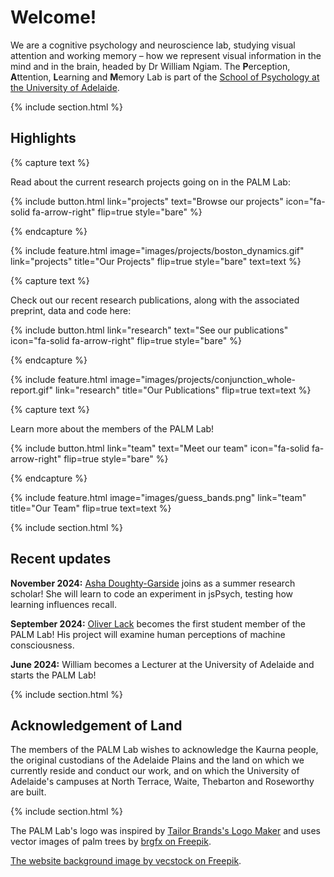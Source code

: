 ---
---

# Welcome!

We are a cognitive psychology and neuroscience lab, studying visual attention and working memory – how we represent visual information in the mind and in the brain, headed by Dr William Ngiam. The **P**erception, **A**ttention, **L**earning and **M**emory Lab is part of the [School of Psychology at the University of Adelaide](https://health.adelaide.edu.au/psychology/). 

{% include section.html %}

## Highlights

{% capture text %}

Read about the current research projects going on in the PALM Lab:

{%
  include button.html
  link="projects"
  text="Browse our projects"
  icon="fa-solid fa-arrow-right"
  flip=true
  style="bare"
%}

{% endcapture %}

{%
  include feature.html
  image="images/projects/boston_dynamics.gif"
  link="projects"
  title="Our Projects"
  flip=true
  style="bare"
  text=text
%}

{% capture text %}

Check out our recent research publications, along with the associated preprint, data and code here:

{%
  include button.html
  link="research"
  text="See our publications"
  icon="fa-solid fa-arrow-right"
  flip=true
  style="bare"
%}

{% endcapture %}

{%
  include feature.html
  image="images/projects/conjunction_whole-report.gif"
  link="research"
  title="Our Publications"
  flip=true
  text=text
%}

{% capture text %}

Learn more about the members of the PALM Lab!

{%
  include button.html
  link="team"
  text="Meet our team"
  icon="fa-solid fa-arrow-right"
  flip=true
  style="bare"
%}

{% endcapture %}

{%
  include feature.html
  image="images/guess_bands.png"
  link="team"
  title="Our Team"
  flip=true
  text=text
%}

{% include section.html %}

## Recent updates

**November 2024:** [Asha Doughty-Garside](https://palm-lab.github.io/members/asha-doughty-garside.html) joins as a summer research scholar! She will learn to code an experiment in jsPsych, testing how learning influences recall.

**September 2024:** [Oliver Lack](https://palm-lab.github.io/members/oliver-lack.html) becomes the first student member of the PALM Lab! His project will examine human perceptions of machine consciousness.

**June 2024:** William becomes a Lecturer at the University of Adelaide and starts the PALM Lab! 

{% include section.html %}

## Acknowledgement of Land

The members of the PALM Lab wishes to acknowledge the Kaurna people, the original custodians of the Adelaide Plains and the land on which we currently reside and conduct our work, and on which the University of Adelaide's campuses at North Terrace, Waite, Thebarton and Roseworthy are built.

{% include section.html %}

The PALM Lab's logo was inspired by [Tailor Brands's Logo Maker](https://www.tailorbrands.com/logo-maker) and uses vector images of palm trees by <a href="https://www.freepik.com/free-vector/set-plant-tree-with-its-silhouette_9180852.htm#query=palm%20tree&position=13&from_view=keyword&track=ais&uuid=29b149a6-8653-4b2d-8d80-e2069c41792f">brgfx on Freepik</a>.

<a href="https://www.freepik.com/free-photo/futuristic-computer-generated-blue-fractal-symbol-generative-ai_40967283.htm#page=14&query=working%20memory%20banner%20brain&position=25&from_view=search&track=ais&uuid=142171a4-d07d-469f-a7dc-60f37d10544d">The website background image by vecstock on Freepik</a>.
